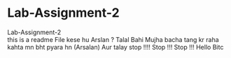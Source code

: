 # Lab-Assignment-2
Lab-Assignment-2  
this is a readme File
kese hu Arslan ?
Talal Bahi Mujha bacha tang kr raha kahta mn bht pyara hn (Arsalan)
Aur talay
stop !!!! Stop !!! Stop !!!
Hello Bitc
